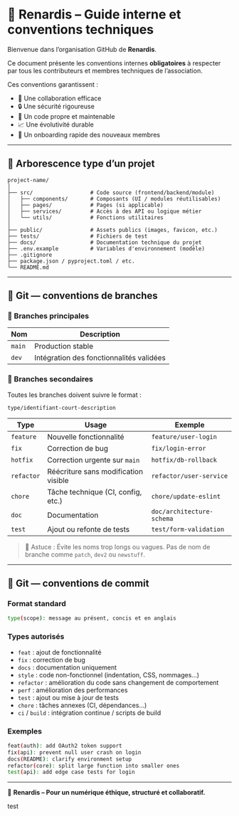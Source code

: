 # 🦊 Renardis – Guide interne et conventions techniques

Bienvenue dans l’organisation GitHub de **Renardis**.

Ce document présente les conventions internes **obligatoires** à respecter par tous les contributeurs et membres techniques de l’association.

Ces conventions garantissent :

- 🤝 Une collaboration efficace
- 🔒 Une sécurité rigoureuse
- 🧹 Un code propre et maintenable
- 📈 Une évolutivité durable
- 🧠 Un onboarding rapide des nouveaux membres

---

## 📂 Arborescence type d’un projet

```
project-name/
│
├── src/                  # Code source (frontend/backend/module)
│   ├── components/       # Composants (UI / modules réutilisables)
│   ├── pages/            # Pages (si applicable)
│   ├── services/         # Accès à des API ou logique métier
│   └── utils/            # Fonctions utilitaires
│
├── public/               # Assets publics (images, favicon, etc.)
├── tests/                # Fichiers de test
├── docs/                 # Documentation technique du projet
├── .env.example          # Variables d'environnement (modèle)
├── .gitignore
├── package.json / pyproject.toml / etc.
└── README.md
```

---

## 🌿 Git — conventions de branches

### 🌱 Branches principales

| Nom      | Description                                |
|----------|--------------------------------------------|
| `main`   | Production stable                          |
| `dev`    | Intégration des fonctionnalités validées   |

### 🌾 Branches secondaires

Toutes les branches doivent suivre le format :
```
type/identifiant-court-description
```

| Type        | Usage                                | Exemple                       |
|-------------|--------------------------------------|-------------------------------|
| `feature`   | Nouvelle fonctionnalité               | `feature/user-login`          |
| `fix`       | Correction de bug                     | `fix/login-error`             |
| `hotfix`    | Correction urgente sur `main`         | `hotfix/db-rollback`          |
| `refactor`  | Réécriture sans modification visible  | `refactor/user-service`       |
| `chore`     | Tâche technique (CI, config, etc.)    | `chore/update-eslint`         |
| `doc`       | Documentation                         | `doc/architecture-schema`     |
| `test`      | Ajout ou refonte de tests             | `test/form-validation`        |

> 🧠 Astuce : Évite les noms trop longs ou vagues. Pas de nom de branche comme `patch`, `dev2` ou `newstuff`.

---

## 💬 Git — conventions de commit

### Format standard

```bash
type(scope): message au présent, concis et en anglais
```

### Types autorisés

- `feat` : ajout de fonctionnalité
- `fix` : correction de bug
- `docs` : documentation uniquement
- `style` : code non-fonctionnel (indentation, CSS, nommages…)
- `refactor` : amélioration du code sans changement de comportement
- `perf` : amélioration des performances
- `test` : ajout ou mise à jour de tests
- `chore` : tâches annexes (CI, dépendances…)
- `ci` / `build` : intégration continue / scripts de build

### Exemples

```bash
feat(auth): add OAuth2 token support
fix(api): prevent null user crash on login
docs(README): clarify environment setup
refactor(core): split large function into smaller ones
test(api): add edge case tests for login
```
--- 

🦊 **Renardis – Pour un numérique éthique, structuré et collaboratif.**

test
